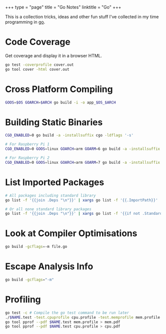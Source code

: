 +++
type = "page"
title = "Go Notes"
linktitle = "Go"
+++

This is a collection tricks, ideas and other fun stuff I've collected in my time
programming in [go](https://golang.org).

# Code Coverage

Get coverage and display it in a browser HTML.

```bash
go test -coverprofile cover.out
go tool cover -html cover.out
```


# Cross Platform Compiling

```bash
GOOS=$OS GOARCH=$ARCH go build -i -o app_$OS_$ARCH
```


# Building Static Binaries

```bash
CGO_ENABLED=0 go build -a -installsuffix cgo -ldflags '-s'

# For Raspberry Pi 1
CGO_ENABLED=0 GOOS=linux GOARCH=arm GOARM=6 go build -a -installsuffix cgo -ldflags '-s'

# For Raspberry Pi 2
CGO_ENABLED=0 GOOS=linux GOARCH=arm GOARM=7 go build -a -installsuffix cgo -ldflags '-s'
```


# List Imported Packages

```bash
# All packages including standard library
go list -f '{{join .Deps "\n"}}' | xargs go list -f '{{.ImportPath}}'

# Or all none standard library packages
go list -f '{{join .Deps "\n"}}' | xargs go list -f '{{if not .Standard}}{{.ImportPath}}{{end}}'
```


# Look at Compiler Optimisations

```bash
go build -gcflags=-m file.go
```


# Escape Analysis Info

```bash
go build -gcflags="-m"
```


# Profiling

```bash
go test -c # Compile the go test command to be run later
./$NAME.test -test.cpuprofile cpu.profile -test.memprofile mem.profile
go tool pprof --pdf $NAME.test mem.profile > mem.pdf
go tool pprof --pdf $NAME.test cpu.profile > cpu.pdf
```
